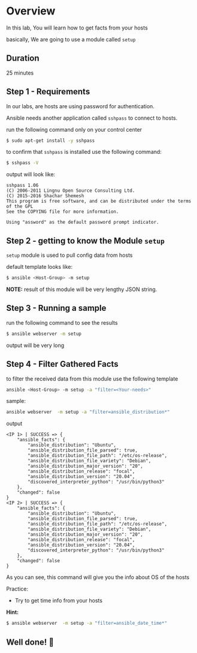 <link rel='stylesheet' href='../assets/css/main.css'/>

# Overview

In this lab, You will learn how to get facts from your hosts

basically, We are going to use a module called `setup`

## Duration

25 minutes

## Step 1 - Requirements

In our labs, are hosts are using password for authentication.

Ansible needs another application called `sshpass` to connect to hosts.

run the following command only on your control center

```bash
$ sudo apt-get install -y sshpass
```

to confirm that `sshpass` is installed use the following command:

```bash
$ sshpass -V
```

output will look like:

```console
sshpass 1.06
(C) 2006-2011 Lingnu Open Source Consulting Ltd.
(C) 2015-2016 Shachar Shemesh
This program is free software, and can be distributed under the terms of the GPL
See the COPYING file for more information.

Using "assword" as the default password prompt indicator.
```

## Step 2 - getting to know the Module `setup`

`setup` module is used to pull config data from hosts

default template looks like:

```bash
$ ansible <Host-Group> -m setup
```

**NOTE:** result of this module will be very lengthy JSON string.

## Step 3 - Running a sample

run the following command to see the results

```bash
$ ansible webserver -m setup
```

output will be very long

## Step 4 - Filter Gathered Facts

to filter the received data from this module use the following template

```bash
ansible <Host-Group> -m setup -a "filter=<Your-needs>"
```

sample:

```bash
ansible webserver  -m setup -a "filter=ansible_distribution*"
```

output

```console
<IP 1> | SUCCESS => {
    "ansible_facts": {
        "ansible_distribution": "Ubuntu",
        "ansible_distribution_file_parsed": true,
        "ansible_distribution_file_path": "/etc/os-release",
        "ansible_distribution_file_variety": "Debian",
        "ansible_distribution_major_version": "20",
        "ansible_distribution_release": "focal",
        "ansible_distribution_version": "20.04",
        "discovered_interpreter_python": "/usr/bin/python3"
    },
    "changed": false
}
<IP 2> | SUCCESS => {
    "ansible_facts": {
        "ansible_distribution": "Ubuntu",
        "ansible_distribution_file_parsed": true,
        "ansible_distribution_file_path": "/etc/os-release",
        "ansible_distribution_file_variety": "Debian",
        "ansible_distribution_major_version": "20",
        "ansible_distribution_release": "focal",
        "ansible_distribution_version": "20.04",
        "discovered_interpreter_python": "/usr/bin/python3"
    },
    "changed": false
}
```

As you can see, this command will give you the info about OS of the hosts

Practice:

- Try to get time info from your hosts

**Hint:**

```bash
$ ansible webserver  -m setup -a "filter=ansible_date_time*"
```

## Well done! 👏